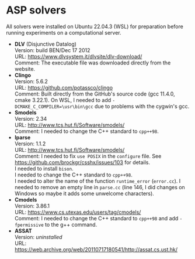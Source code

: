 # ASP solvers

All solvers were installed on Ubuntu 22.04.3 (WSL) for preparation before running experiments on a computational server.

-   **DLV** (Disjunctive Datalog)  
    Version: build BEN/Dec 17 2012  
    URL: https://www.dlvsystem.it/dlvsite/dlv-download/  
    Comment: The executable file was downloaded directly from the website.
-   **Clingo**  
    Version: 5.6.2  
    URL: https://github.com/potassco/clingo  
    Comment: Built directly from the GitHub's source code (gcc 11.4.0, cmake 3.22.1). On WSL, I needed to add `-DCMAKE_C_COMPILER=\usr\bin\gcc` due to problems with the cygwin's gcc.
-   **Smodels**  
    Version: 2.34  
    URL: http://www.tcs.hut.fi/Software/smodels/  
    Comment: I needed to change the C++ standard to `cpp++98`.
-   **lparse**  
    Version: 1.1.2  
    URL: http://www.tcs.hut.fi/Software/smodels/  
    Comment: I needed to fix `use POSIX` in the `configure` file. See https://github.com/brockgr/csshx/issues/103 for details.  
    I needed to install `bison`.  
    I needed to change the C++ standard to `cpp++98`.  
    I needed to alter the name of the function `runtime_error` (`error.cc`).
    I needed to remove an empty line in `parse.cc` (line 146, I did changes on Windows so maybe it adds some unwelcome characters).
-   **Cmodels**  
    Version: 3.86.1  
    URL: https://www.cs.utexas.edu/users/tag/cmodels/  
    Comment: I needed to change the C++ standard to `cpp++98` and add `-fpermissive` to the g++ command.
-   **ASSAT**  
    Version: _uninstalled_  
    URL: https://web.archive.org/web/20110717180541/http://assat.cs.ust.hk/
